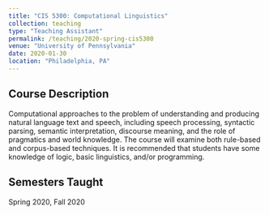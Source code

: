```yaml
---
title: "CIS 5300: Computational Linguistics"
collection: teaching
type: "Teaching Assistant"
permalink: /teaching/2020-spring-cis5300
venue: "University of Pennsylvania"
date: 2020-01-30
location: "Philadelphia, PA"
---
```

## Course Description
Computational approaches to the problem of understanding and producing natural language text and speech, including speech processing, syntactic parsing, semantic interpretation, discourse meaning, and the role of pragmatics and world knowledge. The course will examine both rule-based and corpus-based techniques. It is recommended that students have some knowledge of logic, basic linguistics, and/or programming.

## Semesters Taught
Spring 2020, Fall 2020